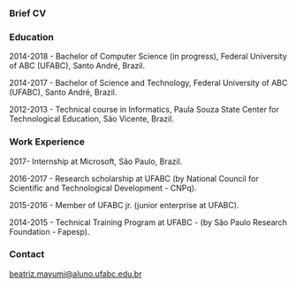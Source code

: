 

### Brief CV

### Education

2014-2018 - Bachelor of Computer Science (in progress), Federal University of ABC (UFABC), Santo André, Brazil.

2014-2017 - Bachelor of Science and Technology, Federal University of ABC (UFABC), Santo André, Brazil.

2012-2013 - Technical course in Informatics, Paula Souza State Center for Technological Education, São Vicente, Brazil.


### Work Experience

2017- Internship at Microsoft, São Paulo, Brazil.

2016-2017 - Research scholarship at UFABC (by National Council for Scientific and Technological Development - CNPq).

2015-2016 - Member of UFABC jr. (junior enterprise at UFABC).

2014-2015 - Technical Training Program at UFABC - (by São Paulo Research Foundation - Fapesp).


### Contact
beatriz.mayumi@aluno.ufabc.edu.br
